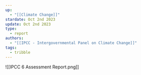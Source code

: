 ```yaml
---
up:
  - "[[Climate Change]]"
stardate: Oct 2nd 2023
update: Oct 2nd 2023
type:
  - report
authors:
  - "[[IPCC - Intergovernmental Panel on Climate Change]]"
tags:
  - tribble
---
```



![[IPCC 6 Assessment Report.png]]